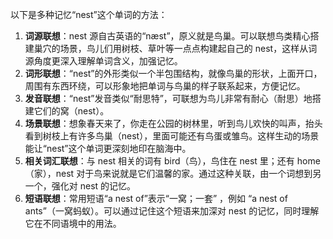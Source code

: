 以下是多种记忆“nest”这个单词的方法：
1. **词源联想**：nest 源自古英语的“næst”，原义就是鸟巢。可以联想鸟类精心搭建巢穴的场景，鸟儿们用树枝、草叶等一点点构建起自己的 nest，这样从词源角度更深入理解单词含义，加强记忆。
2. **词形联想**：“nest”的外形类似一个半包围结构，就像鸟巢的形状，上面开口，周围有东西环绕，可以形象地把单词与鸟巢的样子联系起来，方便记忆。
3. **发音联想**：“nest”发音类似“耐思特”，可联想为鸟儿非常有耐心（耐思）地搭建它们的窝（nest）。
4. **场景联想**：想象春天来了，你走在公园的树林里，听到鸟儿欢快的叫声，抬头看到树枝上有许多鸟巢（nest），里面可能还有鸟蛋或雏鸟。这样生动的场景能让“nest”这个单词更深刻地印在脑海中。
5. **相关词汇联想**：与 nest 相关的词有 bird（鸟），鸟住在 nest 里；还有 home（家），nest 对于鸟来说就是它们温馨的家。通过这种关联，由一个词想到另一个，强化对 nest 的记忆。
6. **短语联想**：常用短语“a nest of”表示“一窝；一套” ，例如 “a nest of ants”（一窝蚂蚁）。可以通过记住这个短语来加深对 nest 的记忆，同时理解它在不同语境中的用法。 